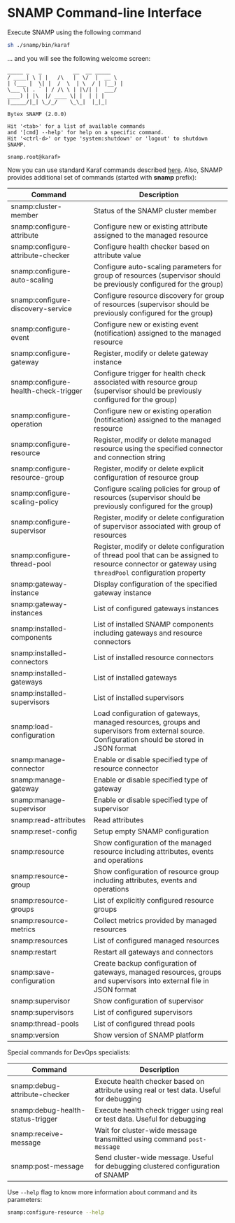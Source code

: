 SNAMP Command-line Interface
====
Execute SNAMP using the following command

```bash
sh ./snamp/bin/karaf
```

... and you will see the following welcome screen:
```
_____ _   _          __  __ _____  
/ ____| \ | |   /\   |  \/  |  __ \
| (___ |  \| |  /  \  | \  / | |__) |
\___ \| . ` | / /\ \ | |\/| |  ___/
____) | |\  |/ ____ \| |  | | |
|_____/|_| \_/_/    \_\_|  |_|_|

Bytex SNAMP (2.0.0)

Hit '<tab>' for a list of available commands
and '[cmd] --help' for help on a specific command.
Hit '<ctrl-d>' or type 'system:shutdown' or 'logout' to shutdown SNAMP.

snamp.root@karaf>
```

Now you can use standard Karaf commands described [here](http://karaf.apache.org/manual/latest/#_using_the_console).
Also, SNAMP provides additional set of commands (started with **snamp** prefix):

Command | Description
---- | ----
snamp:cluster-member | Status of the SNAMP cluster member                    
snamp:configure-attribute | Configure new or existing attribute assigned to the managed resource         
snamp:configure-attribute-checker | Configure health checker based on attribute value
snamp:configure-auto-scaling | Configure auto-scaling parameters for group of resources (supervisor should be previously configured for the group)
snamp:configure-discovery-service | Configure resource discovery for group of resources (supervisor should be previously configured for the group)
snamp:configure-event | Configure new or existing event (notification) assigned to the managed resource                 
snamp:configure-gateway | Register, modify or delete gateway instance
snamp:configure-health-check-trigger | Configure trigger for health check associated with resource group (supervisor should be previously configured for the group)
snamp:configure-operation | Configure new or existing operation (notification) assigned to the managed resource
snamp:configure-resource | Register, modify or delete managed resource using the specified connector and connection string              
snamp:configure-resource-group | Register, modify or delete explicit configuration of resource group          
snamp:configure-scaling-policy | Configure scaling policies for group of resources (supervisor should be previously configured for the group)
snamp:configure-supervisor | Register, modify or delete configuration of supervisor associated with group of resources
snamp:configure-thread-pool | Register, modify or delete configuration of thread pool that can be assigned to resource connector or gateway using `threadPool` configuration property
snamp:gateway-instance | Display configuration of the specified gateway instance
snamp:gateway-instances | List of configured gateways instances
snamp:installed-components | List of installed SNAMP components including gateways and resource connectors
snamp:installed-connectors | List of installed resource connectors              
snamp:installed-gateways | List of installed gateways
snamp:installed-supervisors | List of installed supervisors
snamp:load-configuration | Load configuration of gateways, managed resources, groups and supervisors from external source. Configuration should be stored in JSON format
snamp:manage-connector | Enable or disable specified type of resource connector
snamp:manage-gateway | Enable or disable specified type of gateway                    
snamp:manage-supervisor | Enable or disable specified type of supervisor
snamp:read-attributes | Read attributes
snamp:reset-config | Setup empty SNAMP configuration                   
snamp:resource | Show configuration of the managed resource including attributes, events and operations
snamp:resource-group | Show configuration of resource group including attributes, events and operations
snamp:resource-groups | List of explicitly configured resource groups
snamp:resource-metrics | Collect metrics provided by managed resources
snamp:resources | List of configured managed resources                        
snamp:restart | Restart all gateways and connectors
snamp:save-configuration | Create backup configuration of gateways, managed resources, groups and supervisors into external file in JSON format
snamp:supervisor | Show configuration of supervisor
snamp:supervisors | List of configured supervisors
snamp:thread-pools | List of configured thread pools
snamp:version | Show version of SNAMP platform

Special commands for DevOps specialists:

Command | Description
---- | ----
snamp:debug-attribute-checker | Execute health checker based on attribute using real or test data. Useful for debugging
snamp:debug-health-status-trigger | Execute health check trigger using real or test data. Useful for debugging
snamp:receive-message | Wait for cluster-wide message transmitted using command `post-message`
snamp:post-message | Send cluster-wide message. Useful for debugging clustered configuration of SNAMP



Use `--help` flag to know more information about command and its parameters:
```bash
snamp:configure-resource --help
```
